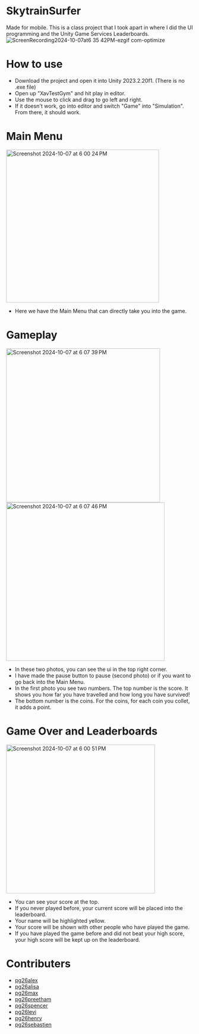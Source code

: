 # SkytrainSurfer
Made for mobile. This is a class project that I took apart in where I did the UI programming and the Unity Game Services Leaderboards.
![ScreenRecording2024-10-07at6 35 42PM-ezgif com-optimize](https://github.com/user-attachments/assets/c0912b75-0b5d-4145-a60d-0d5a881c7670)

# How to use
- Download the project and open it into Unity 2023.2.20f1. (There is no .exe file)  
- Open up "XavTestGym" and hit play in editor.
- Use the mouse to click and drag to go left and right.
- If it doesn't work, go into editor and switch "Game" into "Simulation". From there, it should work.

# Main Menu
<img width="411" alt="Screenshot 2024-10-07 at 6 00 24 PM" src="https://github.com/user-attachments/assets/4123f777-a000-4967-865c-e4168b32dae1">  

- Here we have the Main Menu that can directly take you into the game.

# Gameplay
<img width="414" alt="Screenshot 2024-10-07 at 6 07 39 PM" src="https://github.com/user-attachments/assets/639c6d84-18ad-4009-839a-fb26dcbb8b90">
<img width="426" alt="Screenshot 2024-10-07 at 6 07 46 PM" src="https://github.com/user-attachments/assets/ac989068-00bb-4761-91e2-29f34d27e59e">  

- In these two photos, you can see the ui in the top right corner.
- I have made the pause button to pause (second photo) or if you want to go back into the Main Menu.  
- In the first photo you see two numbers. The top number is the score. It shows you how far you have travelled and
how long you have survived!  
- The bottom number is the coins. For the coins, for each coin you collet, it adds a point.  


# Game Over and Leaderboards
<img width="400" alt="Screenshot 2024-10-07 at 6 00 51 PM" src="https://github.com/user-attachments/assets/0fb1feae-173d-4ef9-9d32-db99c2e6f8c0">  

- You can see your score at the top.
- If you never played before, your current score will be placed into the leaderboard.
- Your name will be highlighted yellow.
- Your score will be shown with other people who have played the game.
- If you have played the game before and did not beat your high score, your high score will be kept up on the leaderboard.

# Contributers
- [pg26alex](https://github.com/PG26AlexG)
- [pg26alisa](https://github.com/PG26Alisa)
- [pg26max](https://github.com/maxgreenkirby)
- [pg26preetham](https://github.com/PG26Preetham)
- [pg26spencer](https://github.com/pg26spencer)
- [pg26levi](https://github.com/pg26levi)
- [pg26henry](https://github.com/PG26HenryWilliams)
- [pg26sebastien](https://github.com/SzK14)

